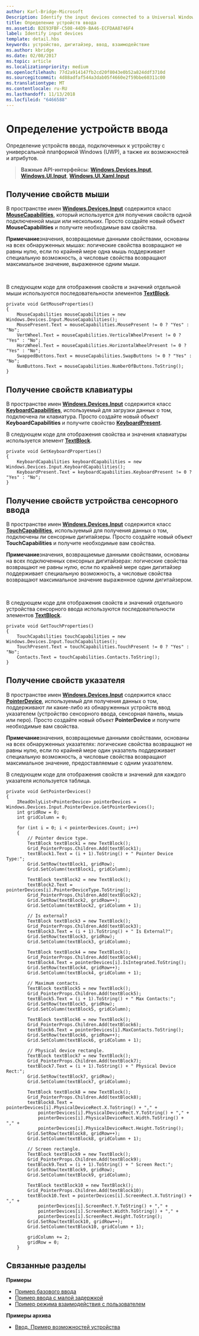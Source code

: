 ```yaml
---
author: Karl-Bridge-Microsoft
Description: Identify the input devices connected to a Universal Windows Platform (UWP) device and identify their capabilities and attributes.
title: Определение устройств ввода
ms.assetid: B2E93FBF-C508-44D9-BA46-ECFDAA8746F4
label: Identify input devices
template: detail.hbs
keywords: устройство, дигитайзер, ввод, взаимодействие
ms.author: kbridge
ms.date: 02/08/2017
ms.topic: article
ms.localizationpriority: medium
ms.openlocfilehash: 77d2a914147fb2cd20f8043e0b52a824ddf3710d
ms.sourcegitcommit: 4d88adfaf544a3dab05f4660e2f59bbe60311c00
ms.translationtype: MT
ms.contentlocale: ru-RU
ms.lasthandoff: 11/13/2018
ms.locfileid: "6466588"
---
```

# <a name="identify-input-devices"></a>Определение устройств ввода


Определение устройств ввода, подключенных к устройству с универсальной платформой Windows (UWP), а также их возможностей и атрибутов.

> **Важные API-интерфейсы**: [**Windows.Devices.Input**](https://msdn.microsoft.com/library/windows/apps/br225648), [**Windows.UI.Input**](https://msdn.microsoft.com/library/windows/apps/br208383), [**Windows.UI.Xaml.Input**](https://msdn.microsoft.com/library/windows/apps/br242084)

## <a name="retrieve-mouse-properties"></a>Получение свойств мыши


В пространстве имен [**Windows.Devices.Input**](https://msdn.microsoft.com/library/windows/apps/br225648) содержится класс [**MouseCapabilities**](https://msdn.microsoft.com/library/windows/apps/br225626), который используется для получения свойств одной подключенной мыши или нескольких. Просто создайте новый объект **MouseCapabilities** и получите необходимые вам свойства.

**Примечание**значения, возвращаемые данными свойствами, основаны на всех обнаруженных мышах: логические свойства возвращают не равны нулю, если по крайней мере одна мышь поддерживает специальную возможность, а числовые свойства возвращают максимальное значение, выраженное одним мыши.

 

В следующем коде для отображения свойств и значений отдельной мыши используются последовательности элементов [**TextBlock**](https://msdn.microsoft.com/library/windows/apps/br209652).

```CSharp
private void GetMouseProperties()
{
    MouseCapabilities mouseCapabilities = new Windows.Devices.Input.MouseCapabilities();
    MousePresent.Text = mouseCapabilities.MousePresent != 0 ? "Yes" : "No";
    VertWheel.Text = mouseCapabilities.VerticalWheelPresent != 0 ? "Yes" : "No";
    HorzWheel.Text = mouseCapabilities.HorizontalWheelPresent != 0 ? "Yes" : "No";
    SwappedButtons.Text = mouseCapabilities.SwapButtons != 0 ? "Yes" : "No";
    NumButtons.Text = mouseCapabilities.NumberOfButtons.ToString();
}
```

## <a name="retrieve-keyboard-properties"></a>Получение свойств клавиатуры


В пространстве имен [**Windows.Devices.Input**](https://msdn.microsoft.com/library/windows/apps/br225648) содержится класс [**KeyboardCapabilities**](https://msdn.microsoft.com/library/windows/apps/br225623), используемый для загрузки данных о том, подключена ли клавиатура. Просто создайте новый объект **KeyboardCapabilities** и получите свойство [**KeyboardPresent**](https://msdn.microsoft.com/library/windows/apps/br225625).

В следующем коде для отображения свойства и значения клавиатуры используется элемент [**TextBlock**](https://msdn.microsoft.com/library/windows/apps/br209652).

```CSharp
private void GetKeyboardProperties()
{
    KeyboardCapabilities keyboardCapabilities = new Windows.Devices.Input.KeyboardCapabilities();
    KeyboardPresent.Text = keyboardCapabilities.KeyboardPresent != 0 ? "Yes" : "No";
}
```

## <a name="retrieve-touch-properties"></a>Получение свойств устройства сенсорного ввода


В пространстве имен [**Windows.Devices.Input**](https://msdn.microsoft.com/library/windows/apps/br225648) содержится класс [**TouchCapabilities**](https://msdn.microsoft.com/library/windows/apps/br225644), используемый для получения данных о том, подключены ли сенсорные дигитайзеры. Просто создайте новый объект **TouchCapabilities** и получите необходимые вам свойства.

**Примечание**значения, возвращаемые данными свойствами, основаны на всех подключенных сенсорных дигитайзерах: логические свойства возвращают не равны нулю, если по крайней мере один дигитайзер поддерживает специальную возможность, а числовые свойства возвращают максимальное значение выраженное одним дигитайзером.

 

В следующем коде для отображения свойств и значений отдельного устройства сенсорного ввода используются последовательности элементов [**TextBlock**](https://msdn.microsoft.com/library/windows/apps/br209652).

```CSharp
private void GetTouchProperties()
{
    TouchCapabilities touchCapabilities = new Windows.Devices.Input.TouchCapabilities();
    TouchPresent.Text = touchCapabilities.TouchPresent != 0 ? "Yes" : "No";
    Contacts.Text = touchCapabilities.Contacts.ToString();
}
```

## <a name="retrieve-pointer-properties"></a>Получение свойств указателя


В пространстве имен [**Windows.Devices.Input**](https://msdn.microsoft.com/library/windows/apps/br225648) содержится класс [**PointerDevice**](https://msdn.microsoft.com/library/windows/apps/br225633), используемый для получения данных о том, поддерживают ли какие-либо из обнаруженных устройств ввод указателем (устройство сенсорного ввода, сенсорная панель, мышь или перо). Просто создайте новый объект **PointerDevice** и получите необходимые вам свойства.

**Примечание**значения, возвращаемые данными свойствами, основаны на всех обнаруженных указателях: логические свойства возвращают не равны нулю, если по крайней мере один указатель поддерживает специальную возможность, а числовые свойства возвращают максимальное значение, предоставляемые с одним указателем.

В следующем коде для отображения свойств и значений для каждого указателя используется таблица.

```CSharp
private void GetPointerDevices()
{
    IReadOnlyList<PointerDevice> pointerDevices = Windows.Devices.Input.PointerDevice.GetPointerDevices();
    int gridRow = 0;
    int gridColumn = 0;

    for (int i = 0; i < pointerDevices.Count; i++)
    {
        // Pointer device type.
        TextBlock textBlock1 = new TextBlock();
        Grid_PointerProps.Children.Add(textBlock1);
        textBlock1.Text = (i + 1).ToString() + " Pointer Device Type:";
        Grid.SetRow(textBlock1, gridRow);
        Grid.SetColumn(textBlock1, gridColumn);

        TextBlock textBlock2 = new TextBlock();
        textBlock2.Text = pointerDevices[i].PointerDeviceType.ToString();
        Grid_PointerProps.Children.Add(textBlock2);
        Grid.SetRow(textBlock2, gridRow++);
        Grid.SetColumn(textBlock2, gridColumn + 1);

        // Is external?
        TextBlock textBlock3 = new TextBlock();
        Grid_PointerProps.Children.Add(textBlock3);
        textBlock3.Text = (i + 1).ToString() + " Is External?";
        Grid.SetRow(textBlock3, gridRow);
        Grid.SetColumn(textBlock3, gridColumn);

        TextBlock textBlock4 = new TextBlock();
        Grid_PointerProps.Children.Add(textBlock4);
        textBlock4.Text = pointerDevices[i].IsIntegrated.ToString();
        Grid.SetRow(textBlock4, gridRow++);
        Grid.SetColumn(textBlock4, gridColumn + 1);

        // Maximum contacts.
        TextBlock textBlock5 = new TextBlock();
        Grid_PointerProps.Children.Add(textBlock5);
        textBlock5.Text = (i + 1).ToString() + " Max Contacts:";
        Grid.SetRow(textBlock5, gridRow);
        Grid.SetColumn(textBlock5, gridColumn);

        TextBlock textBlock6 = new TextBlock();
        Grid_PointerProps.Children.Add(textBlock6);
        textBlock6.Text = pointerDevices[i].MaxContacts.ToString();
        Grid.SetRow(textBlock6, gridRow++);
        Grid.SetColumn(textBlock6, gridColumn + 1);

        // Physical device rectangle.
        TextBlock textBlock7 = new TextBlock();
        Grid_PointerProps.Children.Add(textBlock7);
        textBlock7.Text = (i + 1).ToString() + " Physical Device Rect:";
        Grid.SetRow(textBlock7, gridRow);
        Grid.SetColumn(textBlock7, gridColumn);

        TextBlock textBlock8 = new TextBlock();
        Grid_PointerProps.Children.Add(textBlock8);
        textBlock8.Text = pointerDevices[i].PhysicalDeviceRect.X.ToString() + "," +
            pointerDevices[i].PhysicalDeviceRect.Y.ToString() + "," +
            pointerDevices[i].PhysicalDeviceRect.Width.ToString() + "," +
            pointerDevices[i].PhysicalDeviceRect.Height.ToString();
        Grid.SetRow(textBlock8, gridRow++);
        Grid.SetColumn(textBlock8, gridColumn + 1);

        // Screen rectangle.
        TextBlock textBlock9 = new TextBlock();
        Grid_PointerProps.Children.Add(textBlock9);
        textBlock9.Text = (i + 1).ToString() + " Screen Rect:";
        Grid.SetRow(textBlock9, gridRow);
        Grid.SetColumn(textBlock9, gridColumn);

        TextBlock textBlock10 = new TextBlock();
        Grid_PointerProps.Children.Add(textBlock10);
        textBlock10.Text = pointerDevices[i].ScreenRect.X.ToString() + "," +
            pointerDevices[i].ScreenRect.Y.ToString() + "," +
            pointerDevices[i].ScreenRect.Width.ToString() + "," +
            pointerDevices[i].ScreenRect.Height.ToString();
        Grid.SetRow(textBlock10, gridRow++);
        Grid.SetColumn(textBlock10, gridColumn + 1);

        gridColumn += 2;
        gridRow = 0;
    }
```

## <a name="related-articles"></a>Связанные разделы


**Примеры**
* [Пример базового ввода](http://go.microsoft.com/fwlink/p/?LinkID=620302)
* [Пример ввода с малой задержкой](http://go.microsoft.com/fwlink/p/?LinkID=620304)
* [Пример режима взаимодействия с пользователем](http://go.microsoft.com/fwlink/p/?LinkID=619894)

**Примеры архива**
* [Ввод. Пример возможностей устройства](http://go.microsoft.com/fwlink/p/?linkid=231530)
 

 




